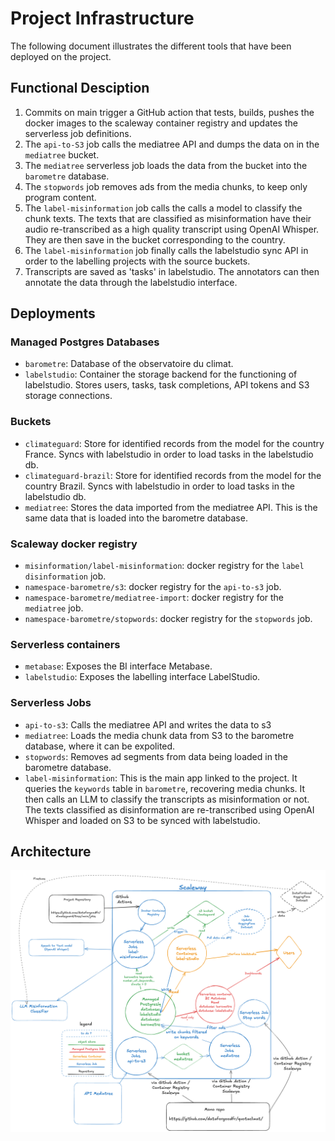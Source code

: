 # Project Infrastructure
The following document illustrates the different tools that have been deployed on the project.

## Functional Desciption
1) Commits on main trigger a GitHub action that tests, builds, pushes the docker images to the scaleway container registry and updates the serverless job definitions.
2) The `api-to-S3` job calls the mediatree API and dumps the data on in the `mediatree` bucket. 
3) The `mediatree` serverless job loads the data from the bucket into the `barometre` database.
4) The `stopwords` job removes ads from the media chunks, to keep only program content.
5) The `label-misinformation` job calls the calls a model to classify the chunk texts. The texts that are classified as misinformation have their audio re-transcribed as a high quality transcript using OpenAI Whisper. They are then save in the bucket corresponding to the country.
6) The `label-misinformation` job finally calls the labelstudio sync API in order to the labelling projects with the source buckets.
7) Transcripts are saved as 'tasks' in labelstudio. The annotators can then annotate the data through the labelstudio interface.

## Deployments

### Managed Postgres Databases
* `barometre`: Database of the observatoire du climat.
* `labelstudio`: Container the storage backend for the functioning of labelstudio. Stores users, tasks, task completions, API tokens and S3 storage connections.

### Buckets
* `climateguard`: Store for identified records from the model for the country France. Syncs with labelstudio in order to load tasks in the labelstudio db.
* `climateguard-brazil`: Store for identified records from the model for the country Brazil. Syncs with labelstudio in order to load tasks in the labelstudio db.
* `mediatree`: Stores the data imported from the mediatree API. This is the same data that is loaded into the barometre database.

### Scaleway docker registry
* `misinformation/label-misinformation`: docker registry for the `label disinformation` job.
* `namespace-barometre/s3`: docker registry for the `api-to-s3` job.
* `namespace-barometre/mediatree-import`: docker registry for the `mediatree` job.
* `namespace-barometre/stopwords`: docker registry for the `stopwords` job.

### Serverless containers 
* `metabase`: Exposes the BI interface Metabase.
* `labelstudio`: Exposes the labelling interface LabelStudio. 

### Serverless Jobs
* `api-to-s3`: Calls the mediatree API and writes the data to s3
* `mediatree`: Loads the media chunk data from S3 to the barometre database, where it can be expolited.
* `stopwords`: Removes ad segments from data being loaded in the barometre database.
* `label-misinformation`: This is the main app linked to the project. It queries the `keywords` table in `barometre`, recovering media chunks. It then calls an LLM to classify the transcripts as misinformation or not. The texts classified as disinformation are re-transcribed using OpenAI Whisper and loaded on S3 to be synced with labelstudio.

## Architecture
![Climate Safeguards: Architecture Diagram](./images/infra_climatesafeguards.png)